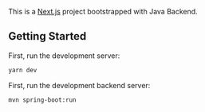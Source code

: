 This is a [Next.js](https://nextjs.org/) project bootstrapped with Java Backend.

## Getting Started

First, run the development server:

```bash
yarn dev
```

First, run the development backend server:

```bash
mvn spring-boot:run
```
